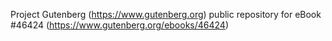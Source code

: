 Project Gutenberg (https://www.gutenberg.org) public repository for eBook #46424 (https://www.gutenberg.org/ebooks/46424)

